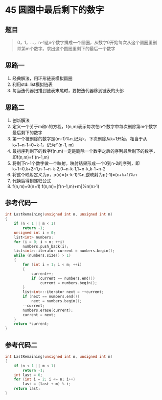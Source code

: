 # 45 圆圈中最后剩下的数字
## 题目
> 0，1，...，n-1这n个数字排成一个圆圈，从数字0开始每次从这个圆圈里删除第m个数字。求出这个圆圈里剩下的最后一个数字
## 思路一
1. 经典解法，用环形链表模拟圆圈
2. 利用std::list模拟链表
3. 每当迭代器扫描到链表末尾时，要把迭代器移到链表的头部

## 思路二
1. 创新解法
2. 定义一个关于m和n的方程，f(n,m)表示每次在n个数字中每次删除第m个数字最后剩下的数字
3. 第一个被删除的数字是(m-1)%n,记为k，下次删除从k+1开始，相当于从k+1~n-1~0~k-1。记为f`(n-1, m)
4. 最初序列剩下的数字f(n,m)一定是删除一个数字之后的序列最后剩下的数字，即f(n,m)=f`(n-1,m)
5. 将剩下n-1个数字做一个映射，映射结果形成一个0到n-2的序列，即k+1~0,k+2~1,n-1~n-k-2,0~n-k-1,1~n-k,k-1~n-2
6. 将这个映射定义为p，p(x)=(x-k-1)%n,逆映射为p(-1)=(x+k+1)%n
7. 代换后得到递归公式
8. f(n,m)=0(n=1) f(n,m)=[f(n-1,m)+m]%n(n>1)


## 参考代码一
```C++
int LastRemaining(unsigned int n, unsigned int m)
{
    if (n < 1 || m < 1)
        return -1;
    unsigned int i = 0;
    list<int> numbers;
    for (i = 0; i < n; ++i)
        numbers.push_back(i);
    list<int>::iterator current = numbers.begin();
    while (numbers.size() > 1)
    {
        for (int i = 1; i < m; ++i)
        {
            current++;
            if (current == numbers.end())
                current = numbers.begin();
        }
        list<int>::iterator next = ++current;
        if (next == numbers.end())
            next = numbers.begin();
        --current;
        numbers.erase(current);
        current = next;
    }
    return *current;
}
``` 

## 参考代码二
```C++
int LastRemaining(unsigned int n, unsigned int m)
{
    if (n < 1 || m < 1)
        return -1;
    int last = 0;
    for (int i = 2; i <= n; i++)
        last = (last + m) % i;
    return last;
}
```